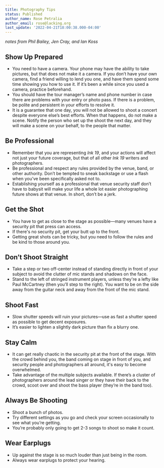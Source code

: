```yaml
---
title: Photography Tips
status: Published
author_name: Rose Petralia
author_email: rose@lacking.org
last_update: '2022-04-21T18:00:38.000-04:00'
---
```

*notes from Phil Bailey, Jen Cray, and Ian Koss*

## Show Up Prepared

- You need to have a camera. Your phone may have the ability to take pictures, but that does not make it a camera. If you don’t have your own camera, find a friend willing to lend you one, and have them spend some time showing you how to use it. If it’s been a while since you used a camera, practice beforehand.
- You should have the tour manager’s name and phone number in case there are problems with your entry or photo pass. If there is a problem, be polite and persistent in your efforts to resolve it.
- It is a guarantee that one day, you will not be allowed to shoot a concert despite everyone else’s best efforts. When that happens, do not make a scene. Notify the person who set up the shoot the next day, and they will make a scene on your behalf, to the people that matter.

## Be Professional

- Remember that you are representing _Ink 19_, and your actions will affect not just your future coverage, but that of all other _Ink 19_ writers and photographers. 
- Be professional and respect any rules provided by the venue, band, or other authority. Don’t be tempted to sneak backstage or use a flash when you’ve been specifically asked not to. 
- Establishing yourself as a professional that venue security staff don’t have to babysit will make your life a whole lot easier photographing future shows at that venue.  In short, don’t be a jerk.

## Get the Shot

- You have to get as close to the stage as possible&mdash;many venues have a security pit that press can access.
- If there's no security pit, get your butt up to the front. 
- Getting great shots can be tricky, but you need to follow the rules and be kind to those around you.

## Don’t Shoot Straight

- Take a step or two off-center instead of standing directly in front of your subject to avoid the clutter of mic stands and shadows on the face. 
- Stand to the left of stringed instrument players, unless they're a lefty like Paul McCartney (then you’ll step to the right). You want to be on the side away from the guitar neck and away from the front of the mic stand.

## Shoot Fast

- Slow shutter speeds will ruin your pictures&mdash;use as fast a shutter speed as possible to get decent exposures.  
- It’s easier to lighten a slightly dark picture than fix a blurry one.

## Stay Calm

- It can get really chaotic in the security pit at the front of the stage. With the crowd behind you, the band coming on stage in front of you, and security people and photographers all around, it's easy to become overwhelmed.
- Take advantage of the multiple subjects available. If there’s a cluster of photographers around the lead singer or they have their back to the crowd, scoot over and shoot the bass player (they’re in the band too). 

## Always Be Shooting

- Shoot a bunch of photos.  
- Try different settings as you go and check your screen occasionally to see what you’re getting.  
- You’re probably only going to get 2-3 songs to shoot so make it count.

## Wear Earplugs

- Up against the stage is so much louder than just being in the room.  
- Always wear earplugs to protect your hearing.

&nbsp;
